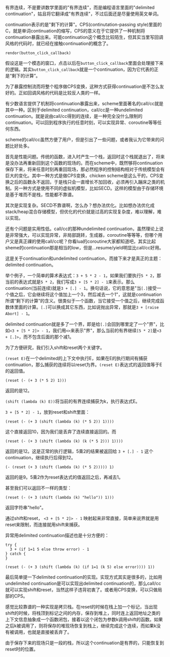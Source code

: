 有界连续，不是要讲数学里面的"有界连续"，而是编程语言里面的"delimited continuation"，姑且将它翻译成"有界连续"，不过后面还是尽量使用英文单词。

continuation表示的是"剩下的计算"。CPS(continutation-passing style)里面的C，就是单词continuation的缩写，CPS的意义在于它提供了一种机制将continuation暴露出来。可能continuation这个概念比较陌生，但其实当里写回调风格的代码时，就已经在接触continuation的概念了。

    rendor(button_click_callback)

假设这是一个模态的窗口，点击以后在`button_click_callback`里面会处理接下来的逻辑。其实`button_click_callback`就是一个continuation，因为它代表的正是“剩下的计算”。

为了暴露控制流而将整个程序做CPS变换，这种方式获得continuation是不怎么友好的。正如回调风格的代码是比较反人类的一样。

有少数语言提供了机制将continuation暴露出来，scheme里面著名的call/cc就是其中一种。区别于delimited continuation，call/cc是一种undelimited continuation。就是说由call/cc得到的连续，是一种完全没什么限制的continuation。可以回到程序执行的任意时刻，可以实现异常、coroutine等等任何东西。

scheme的call/cc虽然方便了用户，但是引出了一些问题，或者我认为它带来的问题比好处多。

首先是性能问题。传统的函数，进入时产生一个栈，返回时这个栈就退出了，将来是没办法再重新回到这个函数的现场的。而在scheme中，既然够将continuation保存下来，将来任意时刻再重回现场，那必然程序的控制结构相对于传统模型会有巨大的变化。其中一种方式是做CPS变换，chicken scheme是这么干的，CPS变换之后的函数永不返回，于是栈只会一直增长不加回收，必须再引入蹦床之类的机制。另一种方式是使用不同的虚拟机模型，比如SECD。这样的模型由于存储环境是基于堆而不是栈，性能都不靠谱。

其次是实现复杂。SECD不靠谱啊，怎么办？想办法优化。比如想办法优化成stack/heap混合存储模型，但优化的代价就是过高的实现复杂度，难以理解，难以实现。

还有个问题是实用性低。call/cc的那种undelimited continuation，虽然理论上说是非常强大，可以实现异常，非局部跳转，生成器，coroutine等等等，但哪个用户又是真正祼的使用call/cc呢？你看lua的coroutine大家都知道吧，其实比起sheme的continuation那是相当的low，但是...resume/yield明显比call/cc好用。

这是关于continuation和undelimited continuation，而接下来才是真正的主题：delimited continuation。

举个例子，一个简单的算术表达式：`3 + 5 * 2 - 1`，如果我们要执行`5 * 2`，那当前的表达式就是`5 * 2`，我们写成`3 + [5 * 2] - 1`来表示。那么continuation(当前连续)就是`3 + [.] - 1`。换句话说，它的意思是"当`[.]`接受一个值之后，它会继续将这个值加上一个3，然后减去一个1"，这就是continuation所谓“剩下的计算”的含义。很类似于一个函数，当它接受一个值之后，继续完成函数体里面的计算。`[.]`可以换成其它东西，比如说抛出异常，那就是`3 + [raise Abort] - 1`。

delimited continuation就是多了一个界，即是给`[.]`会回到哪里定了一个"界"，比如`<3 + [5 * 2]> - 1`，我们用`<>`来表示"界"，那么当前的有界继续`[5 * 2]`是`<3 + [.]>`，而不包含后面的那个减1。

为了方便研究，我们引入shift和reset两个关键字。

`(reset E)`在一个delimited的上下文中执行E，如果在E的执行期间有捕获continuation，那么捕获的连续将以reset为界。`(reset E)`表达式的返回值等于E的返回值。

    (reset (- (+ 3 (* 5 2) 1)))

返回的是12。

`(shift (lambda (k) E))`将当前的有界连续捕获为k，执行表达式E。

`3 + [5 * 2] - 1`，放到reset和shift里面：

    (reset (- (+ 3 (shift (lambda (k) (* 5 2)) 1))))

这个直接返回10，因为我们是丢弃了连续直接返回的。而

    (reset (- (+ 3 (shift (lambda (k) (k (* 5 2))) 1))))

返回的是12。这是正常的执行逻辑，5乘2的结果被返回给 `3 + [.] - 1` 这个continuation，继续执行后得到12。

    (- (reset (+ 3 (shift (lambda (k) (* 5 2))))) 1)

返回的是9。5乘2作为reset表达式的值返回之后，再减去1。

甚至我们可以返回不一样的类型：

    (reset (- (+ 3 (shift (lambda (k) "hello")) 1)))

返回字符串"hello"。

通过shift和reset， `<3 + [5 * 2]> - 1` 映射起来非常直接，简单来说界就是用reset来限制，而连接就用shift来捕获。

异常用delimited continuation描述也是十分方便的：

    try {
      3 + (if 1=1 5 else throw error) - 1
    } catch {
    }

    (reset (- (+ 3 (shift (lambda (k) (if 1=1 (k 5) else error)))) 1))

最后简单提一下delimited continuation的实现。实现方式其实是很多的，比如用undelimited continuation是可以实现出delimited continuation的，那么call/cc就可以实现shift和reset，当然这样子违背初衷了。或者用CPS变换，可以只做局部的CPS。

感觉比较靠谱的一种实现是拷贝栈。在reset的时候在栈上加一个标记，当出现shift的时候，将栈顶到标记之间的内存，保存到堆上，同时连上返回地址之类的上下文信息抽象成一个函数闭包，接着以这个闭包为参数k调用shift的函数。如果之后k被调用了，则将保存的堆现场恢复到栈上，继续完成这个连续，而如果k没有被调用，也就是直接被丢弃了。

由于保存下来的现场只是一段的栈，所以这个continuation是有界的，只能恢复到reset时的位置。
